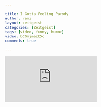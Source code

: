 ```yaml
---

title: I Gotta Feeling Parody
author: rami
layout: zeitgeist 
categories: [Zeitgeist]
tags: [video, funny, humor]
video: bCGmjmazE5c
comments: true

---
```


<div class="iframe-container">
  <iframe src="https://www.youtube-nocookie.com/embed/bCGmjmazE5c" frameborder="0" allow="autoplay; encrypted-media" allowfullscreen></iframe>
</div>
